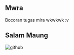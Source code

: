 ## Mwra
Bocoran tugas mira wkwkwk :v

## Salam Maung
![github](https://cdn.discordapp.com/attachments/723550821832458281/778654807258955806/unknown.png)
